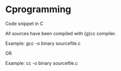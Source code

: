Cprogramming
============

Code snippet in C

All sources have been compiled with (g)cc compiler.

Example:  gcc -o binary sourcefile.c  

OR

Example:  cc -o binary sourcefile.c

